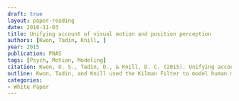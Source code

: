 ```yaml
---
draft: true
layout: paper-reading
date: 2018-11-03
title: Unifying account of visual motion and position perception
authors: [Kwon, Tadin, Knill, ]
year: 2015
publication: PNAS
tags: [Psych, Motion, Modeling]
citation: Kwon, O. S., Tadin, D., & Knill, D. C. (2015). Unifying account of visual motion and position perception. Proceedings of the National Academy of Sciences, 112(26), 8142-8147.
outline: Kwon, Tadin, and Knill used the Kilman Filter to model human motion perception. It turned out that the new model not only explains what we observed before, but also predict new motion illusions. The idea of the model is clean and distinct.
categories:
- White Paper
---
```

